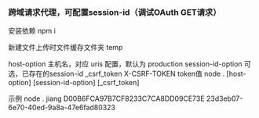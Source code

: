 ### 跨域请求代理，可配置session-id（调试OAuth GET请求）
安装依赖
npm i

新建文件上传时文件缓存文件夹 temp 

host-option 主机名，对应 uris 配置，默认为 production
session-id-option 可选，已存在的session-id
_csrf_token X-CSRF-TOKEN token值
node . [host-option] [session-id-option] [_csrf_token]

示例
node . jiang D00B6FCA97B7CF8233C7CA8DD09CE73E 23d3eb07-6e70-40ed-9a8a-47e6fad80323